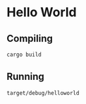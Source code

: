 # Hello World

## Compiling

```bash
cargo build
```

## Running

```bash
target/debug/helloworld
```


